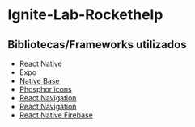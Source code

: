 # Ignite-Lab-Rockethelp

## Bibliotecas/Frameworks utilizados
- React Native
- Expo
- [Native Base](https://nativebase.io/)
- [Phosphor icons](https://phosphoricons.com/)
- [React Navigation](https://reactnavigation.org/)
- [React Navigation](https://reactnavigation.org/)
- [React Native Firebase](https://rnfirebase.io/)
